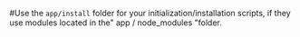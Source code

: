 #Use the `app/install` folder for your initialization/installation  scripts, if they use modules located in the" app / node_modules "folder.
